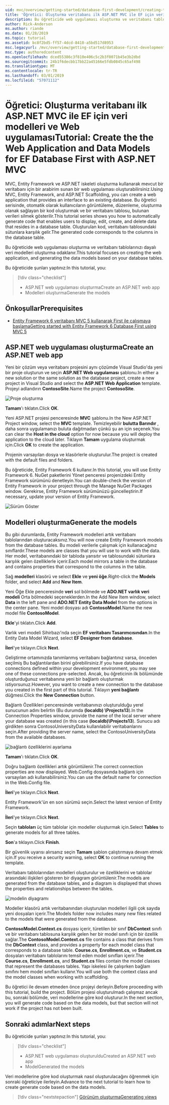 ```yaml
---
uid: mvc/overview/getting-started/database-first-development/creating-the-web-application
title: 'Öğretici: Oluşturma veritabanı ilk ASP.NET MVC ile EF için veri modelleri ve Web uygulaması'
description: Bu öğreticide web uygulaması oluşturma ve veritabanı tablolarınızı dayalı veri modelleri oluşturma odaklanır.
author: Rick-Anderson
ms.author: riande
ms.date: 01/28/2019
ms.topic: tutorial
ms.assetid: bc8f2bd5-ff57-4dcd-8418-a5bd517d8953
msc.legacyurl: /mvc/overview/getting-started/database-first-development/creating-the-web-application
msc.type: authoredcontent
ms.openlocfilehash: dced55386c3f810e406c5c2b3f0071b45e3b2dbd
ms.sourcegitcommit: 24b1f6decbb17bb22a45166e5fdb0845c65af498
ms.translationtype: MT
ms.contentlocale: tr-TR
ms.lasthandoff: 03/01/2019
ms.locfileid: "57071112"
---
```

# <a name="tutorial-create-the-the-web-application-and-data-models-for-ef-database-first-with-aspnet-mvc"></a><span data-ttu-id="59aad-103">Öğretici: Oluşturma veritabanı ilk ASP.NET MVC ile EF için veri modelleri ve Web uygulaması</span><span class="sxs-lookup"><span data-stu-id="59aad-103">Tutorial: Create the the Web Application and Data Models for EF Database First with ASP.NET MVC</span></span>

 <span data-ttu-id="59aad-104">MVC, Entity Framework ve ASP.NET iskeleti oluşturma kullanarak mevcut bir veritabanı için bir arabirim sunan bir web uygulaması oluşturabilirsiniz.</span><span class="sxs-lookup"><span data-stu-id="59aad-104">Using MVC, Entity Framework, and ASP.NET Scaffolding, you can create a web application that provides an interface to an existing database.</span></span> <span data-ttu-id="59aad-105">Bu öğretici serisinde, otomatik olarak kullanıcıların görüntüleme, düzenleme, oluşturma olanak sağlayan bir kod oluşturmak ve bir veritabanı tablosu, bulunan verileri silmek gösterilir.</span><span class="sxs-lookup"><span data-stu-id="59aad-105">This tutorial series shows you how to automatically generate code that enables users to display, edit, create, and delete data that resides in a database table.</span></span> <span data-ttu-id="59aad-106">Oluşturulan kod, veritabanı tablosundaki sütunlara karşılık gelir.</span><span class="sxs-lookup"><span data-stu-id="59aad-106">The generated code corresponds to the columns in the database table.</span></span>

<span data-ttu-id="59aad-107">Bu öğreticide web uygulaması oluşturma ve veritabanı tablolarınızı dayalı veri modelleri oluşturma odaklanır.</span><span class="sxs-lookup"><span data-stu-id="59aad-107">This tutorial focuses on creating the web application, and generating the data models based on your database tables.</span></span>

<span data-ttu-id="59aad-108">Bu öğreticide şunları yaptınız:</span><span class="sxs-lookup"><span data-stu-id="59aad-108">In this tutorial, you:</span></span>

> [!div class="checklist"]
> * <span data-ttu-id="59aad-109">ASP.NET web uygulaması oluşturma</span><span class="sxs-lookup"><span data-stu-id="59aad-109">Create an ASP.NET web app</span></span>
> * <span data-ttu-id="59aad-110">Modelleri oluşturma</span><span class="sxs-lookup"><span data-stu-id="59aad-110">Generate the models</span></span>

## <a name="prerequisites"></a><span data-ttu-id="59aad-111">Önkoşullar</span><span class="sxs-lookup"><span data-stu-id="59aad-111">Prerequisites</span></span>

* [<span data-ttu-id="59aad-112">Entity Framework 6 veritabanı MVC 5 kullanarak First ile çalışmaya başlama</span><span class="sxs-lookup"><span data-stu-id="59aad-112">Getting started with Entity Framework 6 Database First using MVC 5</span></span>](setting-up-database.md)

## <a name="create-an-aspnet-web-app"></a><span data-ttu-id="59aad-113">ASP.NET web uygulaması oluşturma</span><span class="sxs-lookup"><span data-stu-id="59aad-113">Create an ASP.NET web app</span></span>

<span data-ttu-id="59aad-114">Yeni bir çözüm veya veritabanı projesini aynı çözümde Visual Studio'da yeni bir proje oluşturun ve seçin **ASP.NET Web uygulaması** şablonu.</span><span class="sxs-lookup"><span data-stu-id="59aad-114">In either a new solution or the same solution as the database project, create a new project in Visual Studio and select the **ASP.NET Web Application** template.</span></span> <span data-ttu-id="59aad-115">Projeyi adlandırın **ContosoSite**.</span><span class="sxs-lookup"><span data-stu-id="59aad-115">Name the project **ContosoSite**.</span></span>

![Proje oluşturma](creating-the-web-application/_static/image1.png)

<span data-ttu-id="59aad-117">**Tamam**'ı tıklatın.</span><span class="sxs-lookup"><span data-stu-id="59aad-117">Click **OK**.</span></span>

<span data-ttu-id="59aad-118">Yeni ASP.NET projesi penceresinde **MVC** şablonu.</span><span class="sxs-lookup"><span data-stu-id="59aad-118">In the New ASP.NET Project window, select the **MVC** template.</span></span> <span data-ttu-id="59aad-119">Temizleyebilir **bulutta Barındır** , daha sonra uygulamanızı buluta dağıtmadan çünkü şu an için seçenek.</span><span class="sxs-lookup"><span data-stu-id="59aad-119">You can clear the **Host in the cloud** option for now because you will deploy the application to the cloud later.</span></span> <span data-ttu-id="59aad-120">Tıklayın **Tamam** uygulama oluşturmak için.</span><span class="sxs-lookup"><span data-stu-id="59aad-120">Click **OK** to create the application.</span></span>

<span data-ttu-id="59aad-121">Projenin varsayılan dosya ve klasörlerle oluşturulur.</span><span class="sxs-lookup"><span data-stu-id="59aad-121">The project is created with the default files and folders.</span></span>

<span data-ttu-id="59aad-122">Bu öğreticide, Entity Framework 6 kullanır.</span><span class="sxs-lookup"><span data-stu-id="59aad-122">In this tutorial, you will use Entity Framework 6.</span></span> <span data-ttu-id="59aad-123">NuGet paketlerini Yönet penceresi projenizdeki Entity Framework sürümünü denetleyin.</span><span class="sxs-lookup"><span data-stu-id="59aad-123">You can double-check the version of Entity Framework in your project through the Manage NuGet Packages window.</span></span> <span data-ttu-id="59aad-124">Gerekirse, Entity Framework sürümünüzü güncelleştirin.</span><span class="sxs-lookup"><span data-stu-id="59aad-124">If necessary, update your version of Entity Framework.</span></span>

![Sürüm Göster](creating-the-web-application/_static/image3.png)

## <a name="generate-the-models"></a><span data-ttu-id="59aad-126">Modelleri oluşturma</span><span class="sxs-lookup"><span data-stu-id="59aad-126">Generate the models</span></span>

<span data-ttu-id="59aad-127">Bu gibi durumlarda, Entity Framework modelleri artık veritabanı tablolarından oluşturacaksınız.</span><span class="sxs-lookup"><span data-stu-id="59aad-127">You will now create Entity Framework models from the database tables.</span></span> <span data-ttu-id="59aad-128">Bu modeli verilerle çalışmak için kullanacağınız sınıflardır.</span><span class="sxs-lookup"><span data-stu-id="59aad-128">These models are classes that you will use to work with the data.</span></span> <span data-ttu-id="59aad-129">Her model, veritabanındaki bir tabloda yansıtır ve tablosundaki sütunlara karşılık gelen özelliklerle içerir.</span><span class="sxs-lookup"><span data-stu-id="59aad-129">Each model mirrors a table in the database and contains properties that correspond to the columns in the table.</span></span>

<span data-ttu-id="59aad-130">Sağ **modelleri** klasörü ve select **Ekle** ve **yeni öğe**.</span><span class="sxs-lookup"><span data-stu-id="59aad-130">Right-click the **Models** folder, and select **Add** and **New Item**.</span></span>

<span data-ttu-id="59aad-131">Yeni Öğe Ekle penceresinde **veri** sol bölmede ve **ADO.NET varlık veri modeli** Orta bölmedeki seçeneklerden.</span><span class="sxs-lookup"><span data-stu-id="59aad-131">In the Add New Item window, select **Data** in the left pane and **ADO.NET Entity Data Model** from the options in the center pane.</span></span> <span data-ttu-id="59aad-132">Yeni model dosyası adı **ContosoModel**.</span><span class="sxs-lookup"><span data-stu-id="59aad-132">Name the new model file **ContosoModel**.</span></span>

<span data-ttu-id="59aad-133">**Ekle**'yi tıklatın.</span><span class="sxs-lookup"><span data-stu-id="59aad-133">Click **Add**.</span></span>

<span data-ttu-id="59aad-134">Varlık veri modeli Sihirbazı'nda seçin **EF veritabanı Tasarımcısından**.</span><span class="sxs-lookup"><span data-stu-id="59aad-134">In the Entity Data Model Wizard, select **EF Designer from database**.</span></span>

<span data-ttu-id="59aad-135">**İleri**'ye tıklayın.</span><span class="sxs-lookup"><span data-stu-id="59aad-135">Click **Next**.</span></span>

<span data-ttu-id="59aad-136">Geliştirme ortamınızda tanımlanmış veritabanı bağlantınız varsa, önceden seçilmiş Bu bağlantılardan birini görebilirsiniz.</span><span class="sxs-lookup"><span data-stu-id="59aad-136">If you have database connections defined within your development environment, you may see one of these connections pre-selected.</span></span> <span data-ttu-id="59aad-137">Ancak, bu öğreticinin ilk bölümünde oluşturduğunuz veritabanına yeni bir bağlantı oluşturmak istiyorsunuz.</span><span class="sxs-lookup"><span data-stu-id="59aad-137">However, you want to create a new connection to the database you created in the first part of this tutorial.</span></span> <span data-ttu-id="59aad-138">Tıklayın **yeni bağlantı** düğmesi.</span><span class="sxs-lookup"><span data-stu-id="59aad-138">Click the **New Connection** button.</span></span>

<span data-ttu-id="59aad-139">Bağlantı Özellikleri penceresinde veritabanınızı oluşturulduğu yerel sunucunun adını belirtin (Bu durumda **(localdb) \Projects13**).</span><span class="sxs-lookup"><span data-stu-id="59aad-139">In the Connection Properties window, provide the name of the local server where your database was created (in this case **(localdb)\Projects13**).</span></span> <span data-ttu-id="59aad-140">Sunucu adı girdikten sonra ContosoUniversityData kullanılabilir veritabanlarını seçin.</span><span class="sxs-lookup"><span data-stu-id="59aad-140">After providing the server name, select the ContosoUniversityData from the available databases.</span></span>

![bağlantı özelliklerini ayarlama](creating-the-web-application/_static/image8.png)

<span data-ttu-id="59aad-142">**Tamam**'ı tıklatın.</span><span class="sxs-lookup"><span data-stu-id="59aad-142">Click **OK**.</span></span>

<span data-ttu-id="59aad-143">Doğru bağlantı özellikleri artık görüntülenir.</span><span class="sxs-lookup"><span data-stu-id="59aad-143">The correct connection properties are now displayed.</span></span> <span data-ttu-id="59aad-144">Web.Config dosyasında bağlantı için varsayılan adı kullanabilirsiniz.</span><span class="sxs-lookup"><span data-stu-id="59aad-144">You can use the default name for connection in the Web.Config file.</span></span>

<span data-ttu-id="59aad-145">**İleri**'ye tıklayın.</span><span class="sxs-lookup"><span data-stu-id="59aad-145">Click **Next**.</span></span>

<span data-ttu-id="59aad-146">Entity Framework'ün en son sürümü seçin.</span><span class="sxs-lookup"><span data-stu-id="59aad-146">Select the latest version of Entity Framework.</span></span>

<span data-ttu-id="59aad-147">**İleri**'ye tıklayın.</span><span class="sxs-lookup"><span data-stu-id="59aad-147">Click **Next**.</span></span>

<span data-ttu-id="59aad-148">Seçin **tabloları** üç tüm tablolar için modeller oluşturmak için.</span><span class="sxs-lookup"><span data-stu-id="59aad-148">Select **Tables** to generate models for all three tables.</span></span>

<span data-ttu-id="59aad-149">**Son**'a tıklayın.</span><span class="sxs-lookup"><span data-stu-id="59aad-149">Click **Finish**.</span></span>

<span data-ttu-id="59aad-150">Bir güvenlik uyarısı alırsanız seçin **Tamam** şablon çalıştırmaya devam etmek için.</span><span class="sxs-lookup"><span data-stu-id="59aad-150">If you receive a security warning, select **OK** to continue running the template.</span></span>

<span data-ttu-id="59aad-151">Veritabanı tablolarından modelleri oluşturulur ve özelliklerini ve tablolar arasındaki ilişkileri gösteren bir diyagram görüntülenir.</span><span class="sxs-lookup"><span data-stu-id="59aad-151">The models are generated from the database tables, and a diagram is displayed that shows the properties and relationships between the tables.</span></span>

![modelin diyagramı](creating-the-web-application/_static/image11.png)

<span data-ttu-id="59aad-153">Modeller klasörü artık veritabanından oluşturulan modelleri ilgili çok sayıda yeni dosyaları içerir.</span><span class="sxs-lookup"><span data-stu-id="59aad-153">The Models folder now includes many new files related to the models that were generated from the database.</span></span>

<span data-ttu-id="59aad-154">**ContosoModel.Context.cs** dosyası içerir, türetilen bir sınıf **DbContext** sınıfı ve bir veritabanı tablosuna karşılık gelen her bir model sınıfı için bir özellik sağlar.</span><span class="sxs-lookup"><span data-stu-id="59aad-154">The **ContosoModel.Context.cs** file contains a class that derives from the **DbContext** class, and provides a property for each model class that corresponds to a database table.</span></span> <span data-ttu-id="59aad-155">**Course.cs**, **Enrollment.cs**, ve **Student.cs** dosyaları veritabanı tablolarını temsil eden model sınıfları içerir.</span><span class="sxs-lookup"><span data-stu-id="59aad-155">The **Course.cs**, **Enrollment.cs**, and **Student.cs** files contain the model classes that represent the databases tables.</span></span> <span data-ttu-id="59aad-156">Yapı iskelesi ile çalışırken bağlam sınıfını hem model sınıfları kullanır.</span><span class="sxs-lookup"><span data-stu-id="59aad-156">You will use both the context class and the model classes when working with scaffolding.</span></span>

<span data-ttu-id="59aad-157">Bu öğretici ile devam etmeden önce projeyi derleyin.</span><span class="sxs-lookup"><span data-stu-id="59aad-157">Before proceeding with this tutorial, build the project.</span></span> <span data-ttu-id="59aad-158">Bölüm projesi oluşturulmadı çalışmaz ancak bu, sonraki bölümde, veri modellerine göre kod oluşturur.</span><span class="sxs-lookup"><span data-stu-id="59aad-158">In the next section, you will generate code based on the data models, but that section will not work if the project has not been built.</span></span>

## <a name="next-steps"></a><span data-ttu-id="59aad-159">Sonraki adımlar</span><span class="sxs-lookup"><span data-stu-id="59aad-159">Next steps</span></span>

<span data-ttu-id="59aad-160">Bu öğreticide şunları yaptınız:</span><span class="sxs-lookup"><span data-stu-id="59aad-160">In this tutorial, you:</span></span>

> [!div class="checklist"]
> * <span data-ttu-id="59aad-161">ASP.NET web uygulaması oluşturuldu</span><span class="sxs-lookup"><span data-stu-id="59aad-161">Created an ASP.NET web app</span></span>
> * <span data-ttu-id="59aad-162">Model</span><span class="sxs-lookup"><span data-stu-id="59aad-162">Generated the models</span></span>

<span data-ttu-id="59aad-163">Veri modellerine göre kod oluşturmak nasıl oluşturulacağını öğrenmek için sonraki öğreticiye ilerleyin.</span><span class="sxs-lookup"><span data-stu-id="59aad-163">Advance to the next tutorial to learn how to create generate code based on the data models.</span></span>
> [!div class="nextstepaction"]
> [<span data-ttu-id="59aad-164">Görünüm oluşturma</span><span class="sxs-lookup"><span data-stu-id="59aad-164">Generating views</span></span>](generating-views.md)